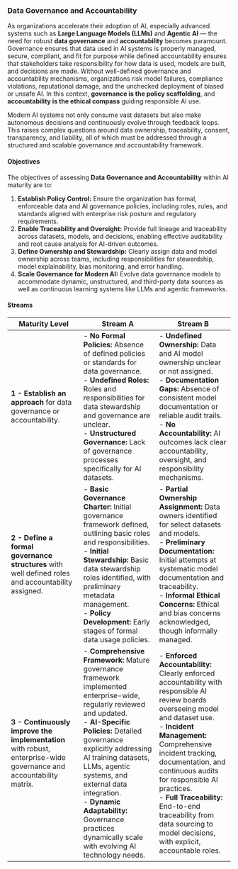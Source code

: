 ### Data Governance and Accountability

As organizations accelerate their adoption of AI, especially advanced systems such as **Large Language Models (LLMs)** and **Agentic AI** — the need for robust **data governance** and **accountability** becomes paramount. Governance ensures that data used in AI systems is properly managed, secure, compliant, and fit for purpose while defined accountability ensures that stakeholders take responsibility for how data is used, models are built, and decisions are made. Without well-defined governance and accountability mechanisms, organizations risk model failures, compliance violations, reputational damage, and the unchecked deployment of biased or unsafe AI. In this context, **governance is the policy scaffolding**, and **accountability is the ethical compass** guiding responsible AI use.

Modern AI systems not only consume vast datasets but also make autonomous decisions and continuously evolve through feedback loops. This raises complex questions around data ownership, traceability, consent, transparency, and liability, all of which must be addressed through a structured and scalable governance and accountability framework.

#### Objectives

The objectives of assessing **Data Governance and Accountability** within AI maturity are to:

1. **Establish Policy Control:** Ensure the organization has formal, enforceable data and AI governance policies, including roles, rules, and standards aligned with enterprise risk posture and regulatory requirements.
2. **Enable Traceability and Oversight:** Provide full lineage and traceability across datasets, models, and decisions, enabling effective auditability and root cause analysis for AI-driven outcomes.
3. **Define Ownership and Stewardship:** Clearly assign data and model ownership across teams, including responsibilities for stewardship, model explainability, bias monitoring, and error handling.
4. **Scale Governance for Modern AI:** Evolve data governance models to accommodate dynamic, unstructured, and third-party data sources as well as continuous learning systems like LLMs and agentic frameworks.

#### Streams

| Maturity Level                                                                                                     | Stream A                                                                                                                                                                                                                                                                                                                                                                              | Stream B                                                                                                                                                                                                                                                                                                                                                                                          |
|--------------------------------------------------------------------------------------------------------------------|---------------------------------------------------------------------------------------------------------------------------------------------------------------------------------------------------------------------------------------------------------------------------------------------------------------------------------------------------------------------------------------|---------------------------------------------------------------------------------------------------------------------------------------------------------------------------------------------------------------------------------------------------------------------------------------------------------------------------------------------------------------------------------------------------|
| **1 - Establish an approach** for data governance or accountability.                                               | - **No Formal Policies:** Absence of defined policies or standards for data governance.<br>- **Undefined Roles:** Roles and responsibilities for data stewardship and governance are unclear.<br>- **Unstructured Governance:** Lack of governance processes specifically for AI datasets.                                                                                            | - **Undefined Ownership:** Data and AI model ownership unclear or not assigned.<br>- **Documentation Gaps:** Absence of consistent model documentation or reliable audit trails.<br>- **No Accountability:** AI outcomes lack clear accountability, oversight, and responsibility mechanisms.                                                                                                     |
| **2 - Define a formal governance structures** with well defined roles and accountability assigned.                 | - **Basic Governance Charter:** Initial governance framework defined, outlining basic roles and responsibilities.<br>- **Initial Stewardship:** Basic data stewardship roles identified, with preliminary metadata management.<br>- **Policy Development:** Early stages of formal data usage policies.                                                                               | - **Partial Ownership Assignment:** Data owners identified for select datasets and models.<br>- **Preliminary Documentation:** Initial attempts at systematic model documentation and traceability.<br>- **Informal Ethical Concerns:** Ethical and bias concerns acknowledged, though informally managed.                                                                                        |
| **3 - Continuously improve the implementation** with robust, enterprise-wide governance and accountability matrix. | - **Comprehensive Framework:** Mature governance framework implemented enterprise-wide, regularly reviewed and updated.<br>- **AI-Specific Policies:** Detailed governance explicitly addressing AI training datasets, LLMs, agentic systems, and external data integration.<br>- **Dynamic Adaptability:** Governance practices dynamically scale with evolving AI technology needs. | - **Enforced Accountability:** Clearly enforced accountability with responsible AI review boards overseeing model and dataset use.<br>- **Incident Management:** Comprehensive incident tracking, documentation, and continuous audits for responsible AI practices.<br>- **Full Traceability:** End-to-end traceability from data sourcing to model decisions, with explicit, accountable roles. |







